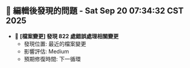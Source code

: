 ## 🚨 編輯後發現的問題 - Sat Sep 20 07:34:32 CST 2025

- 🔄 **[檔案變更] 發現      822 處錯誤處理相關變更**
  - 發現位置: 最近的檔案變更
  - 影響評估: Medium
  - 預期修復時間: 下一循環

